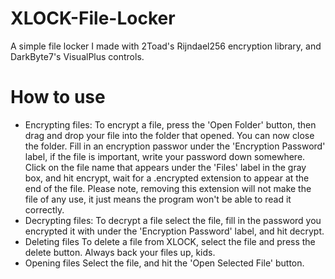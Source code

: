 # XLOCK-File-Locker
A simple file locker I made with 2Toad's Rijndael256 encryption library, and DarkByte7's VisualPlus controls.
# How to use 
- Encrypting files:
To encrypt a file, press the 'Open Folder' button, then drag and drop your file into the folder that opened. You can now close the folder. Fill in an encryption passwor under the 'Encryption Password' label, if the file is important, write your password down somewhere. Click on the file name that appears under the 'Files' label in the gray box, and hit encrypt, wait for a .encrypted extension to appear at the end of the file. Please note, removing this extension will not make the file of any use, it just means the program won't be able to read it correctly. 
- Decrypting files:
To decrypt a file select the file, fill in the password you encrypted it with under the 'Encryption Password' label, and hit decrypt. 
- Deleting files 
To delete a file from XLOCK, select the file and press the delete button. Always back your files up, kids.
- Opening files
Select the file, and hit the 'Open Selected File' button.
